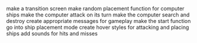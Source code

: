 make a transition screen
make random placement function for computer ships
make the computer attack on its turn
make the computer search and destroy
create appropriate messages for gameplay
make the start function go into ship placement mode
create hover styles for attacking and placing ships
add sounds for hits and misses
